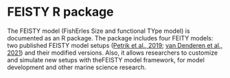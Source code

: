 # FEISTY R package

The FEISTY model (FishErIes Size and functional TYpe model) is documented as an R package. The package includes four FEITY models: two published FEISTY model setups ([Petrik et al., 2019](https://doi.org/10.1016/j.pocean.2019.102124); [van Denderen et al., 2021](https://doi.org/10.1111/geb.13348)) and their modified versions. Also, it allows researchers to customize and simulate new setups with theFEISTY model framework, for model development and other marine science research.
